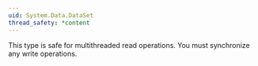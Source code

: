```yaml
---
uid: System.Data.DataSet
thread_safety: *content
---
```


This type is safe for multithreaded read operations. You must synchronize any write operations.


